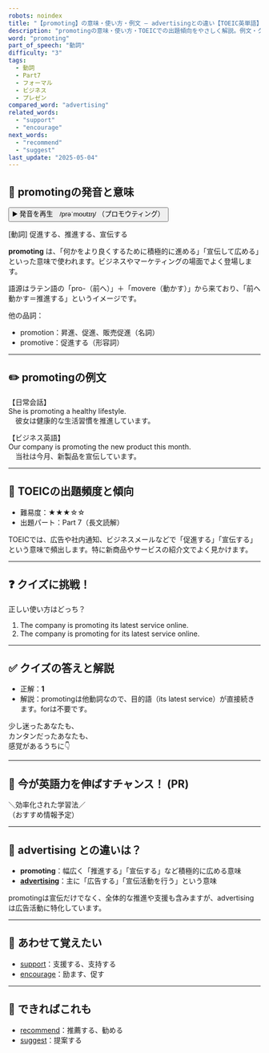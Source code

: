 ```yaml
---
robots: noindex
title: "【promoting】の意味・使い方・例文 ― advertisingとの違い【TOEIC英単語】"
description: "promotingの意味・使い方・TOEICでの出題傾向をやさしく解説。例文・クイズ付きでadvertisingとの違いもわかりやすく学べます。"
word: "promoting"
part_of_speech: "動詞"
difficulty: "3"
tags:
  - 動詞
  - Part7
  - フォーマル
  - ビジネス
  - プレゼン
compared_word: "advertising"
related_words:
  - "support"
  - "encourage"
next_words:
  - "recommend"
  - "suggest"
last_update: "2025-05-04"
---
```


## 🔰 promotingの発音と意味

<button class="play-audio" onclick="playTTS('promoting')">
  <span class="play-audio-main">
    ▶️ 発音を再生　/prəˈmoʊtɪŋ/
  </span>
  <span class="play-audio-sub">
    （プロモウティング）
  </span>
</button>

[動詞] 促進する、推進する、宣伝する

**promoting** は、「何かをより良くするために積極的に進める」「宣伝して広める」といった意味で使われます。ビジネスやマーケティングの場面でよく登場します。

語源はラテン語の「pro-（前へ）」＋「movere（動かす）」から来ており、「前へ動かす＝推進する」というイメージです。

他の品詞：  
- promotion：昇進、促進、販売促進（名詞）
- promotive：促進する（形容詞）

---

## ✏️ promotingの例文

【日常会話】  
She is promoting a healthy lifestyle.  
　彼女は健康的な生活習慣を推進しています。

【ビジネス英語】  
Our company is promoting the new product this month.  
　当社は今月、新製品を宣伝しています。

---

## 🎯 TOEICの出題頻度と傾向

- 難易度：★★★☆☆
- 出題パート：Part 7（長文読解）

TOEICでは、広告や社内通知、ビジネスメールなどで「促進する」「宣伝する」という意味で頻出します。特に新商品やサービスの紹介文でよく見かけます。

---

## ❓ クイズに挑戦！

正しい使い方はどっち？

1. The company is promoting its latest service online.  
2. The company is promoting for its latest service online.

---

## ✅ クイズの答えと解説

- 正解：**1**
- 解説：promotingは他動詞なので、目的語（its latest service）が直接続きます。forは不要です。

少し迷ったあなたも、  
カンタンだったあなたも、  
感覚があるうちに👇️

---

## 🚀 今が英語力を伸ばすチャンス！ (PR)

<div class="info-center">
＼効率化された学習法／<br>  
（おすすめ情報予定）
</div>

---

## 🤔  advertising との違いは？

- **promoting**：幅広く「推進する」「宣伝する」など積極的に広める意味
- **[advertising](/word/advertising)**：主に「広告する」「宣伝活動を行う」という意味

promotingは宣伝だけでなく、全体的な推進や支援も含みますが、advertisingは広告活動に特化しています。

---

## 🧩 あわせて覚えたい

- [support](/word/support)：支援する、支持する
- [encourage](/word/encourage)：励ます、促す

---

## 📖 できればこれも

- [recommend](/word/recommend)：推薦する、勧める
- [suggest](/word/suggest)：提案する

<!-- cvid: aid25_bid40 -->
